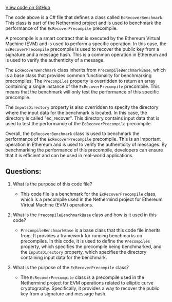 [View code on GitHub](https://github.com/NethermindEth/nethermind/src/Nethermind/Nethermind.Precompiles.Benchmark/EcRecoverBenchmark.cs)

The code above is a C# file that defines a class called `EcRecoverBenchmark`. This class is part of the Nethermind project and is used to benchmark the performance of the `EcRecoverPrecompile` precompile. 

A precompile is a smart contract that is executed by the Ethereum Virtual Machine (EVM) and is used to perform a specific operation. In this case, the `EcRecoverPrecompile` precompile is used to recover the public key from a signature and a message hash. This is a common operation in Ethereum and is used to verify the authenticity of a message.

The `EcRecoverBenchmark` class inherits from `PrecompileBenchmarkBase`, which is a base class that provides common functionality for benchmarking precompiles. The `Precompiles` property is overridden to return an array containing a single instance of the `EcRecoverPrecompile` precompile. This means that the benchmark will only test the performance of this specific precompile.

The `InputsDirectory` property is also overridden to specify the directory where the input data for the benchmark is located. In this case, the directory is called "ec_recover". This directory contains input data that is used to test the performance of the `EcRecoverPrecompile` precompile.

Overall, the `EcRecoverBenchmark` class is used to benchmark the performance of the `EcRecoverPrecompile` precompile. This is an important operation in Ethereum and is used to verify the authenticity of messages. By benchmarking the performance of this precompile, developers can ensure that it is efficient and can be used in real-world applications.
## Questions: 
 1. What is the purpose of this code file?
    - This code file is a benchmark for the `EcRecoverPrecompile` class, which is a precompile used in the Nethermind project for Ethereum Virtual Machine (EVM) operations.

2. What is the `PrecompileBenchmarkBase` class and how is it used in this code?
    - `PrecompileBenchmarkBase` is a base class that this code file inherits from. It provides a framework for running benchmarks on precompiles. In this code, it is used to define the `Precompiles` property, which specifies the precompile being benchmarked, and the `InputsDirectory` property, which specifies the directory containing input data for the benchmark.

3. What is the purpose of the `EcRecoverPrecompile` class?
    - The `EcRecoverPrecompile` class is a precompile used in the Nethermind project for EVM operations related to elliptic curve cryptography. Specifically, it provides a way to recover the public key from a signature and message hash.